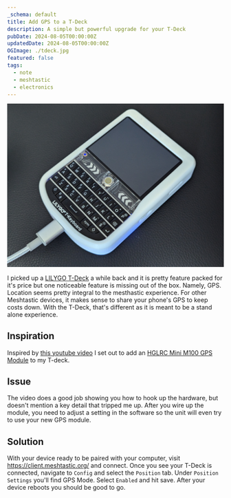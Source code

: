 ```yaml
---
_schema: default
title: Add GPS to a T-Deck
description: A simple but powerful upgrade for your T-Deck
pubDate: 2024-08-05T00:00:00Z
updatedDate: 2024-08-05T00:00:00Z
OGImage: ./tdeck.jpg
featured: false
tags:
  - note
  - meshtastic
  - electronics
---
```


![T-Deck](./tdeck.jpg)

I picked up a [LILYGO T-Deck](https://amzn.to/3SAIfZ6) a while back and it is
pretty feature packed for it's price but one noticeable feature is missing out of
the box. Namely, GPS. Location seems pretty integral to the mesthastic
experience. For other Meshtastic devices, it makes sense to share your phone's
GPS to keep costs down. With the T-Deck, that's different as it is meant to be a
stand alone experience.

## Inspiration

Inspired by [this youtube
video](https://www.youtube.com/watch?v=sNMCQYCeJcU) I set out to add an
[HGLRC Mini M100 GPS Module](https://amzn.to/4ckvZTI) to my T-deck.

## Issue

The video does a good job showing you how to hook up the hardware, but doesn't
mention a key detail that tripped me up. After you wire up the module, you need
to adjust a setting in the software so the unit will even try to use your new
GPS module.

## Solution

With your device ready to be paired with your computer, visit
<https://client.meshtastic.org/> and connect. Once you see your T-Deck is connected,
navigate to `Config` and select the `Position` tab. Under `Position Settings`
you'll find GPS Mode. Select `Enabled` and hit save. After your device reboots you
should be good to go.
